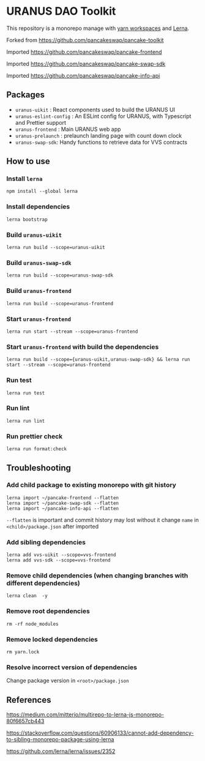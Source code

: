 # URANUS DAO Toolkit

This repository is a monorepo manage with [yarn workspaces](https://classic.yarnpkg.com/en/docs/workspaces/) and [Lerna](https://lerna.js.org/). 

Forked from https://github.com/pancakeswap/pancake-toolkit

Imported https://github.com/pancakeswap/pancake-frontend

Imported https://github.com/pancakeswap/pancake-swap-sdk

Imported https://github.com/pancakeswap/pancake-info-api

## Packages

- `uranus-uikit` : React components used to build the URANUS UI
- `uranus-eslint-config` : An ESLint config for URANUS, with Typescript and Prettier support
- `uranus-frontend` : Main URANUS web app
- `uranus-prelaunch` : prelaunch landing page with count down clock
- `uranus-swap-sdk`: Handy functions to retrieve data for VVS contracts

## How to use

### Install `lerna`

```
npm install --global lerna
```

### Install dependencies

```
lerna bootstrap
```

### Build `uranus-uikit`

```
lerna run build --scope=uranus-uikit
```

### Build `uranus-swap-sdk`

```
lerna run build --scope=uranus-swap-sdk
```

### Build `uranus-frontend`

```
lerna run build --scope=uranus-frontend
```

### Start `uranus-frontend`

```
lerna run start --stream --scope=uranus-frontend
```

### Start `uranus-frontend` with build the dependencies

```
lerna run build --scope={uranus-uikit,uranus-swap-sdk} && lerna run start --stream --scope=uranus-frontend
```

### Run test

```
lerna run test
```

### Run lint

```
lerna run lint
```

### Run prettier check
```
lerna run format:check
```

## Troubleshooting

### Add child package to existing monorepo with git history

```
lerna import ~/pancake-frontend --flatten
lerna import ~/pancake-swap-sdk --flatten
lerna import ~/pancake-info-api --flatten
```

`--flatten` is important and commit history may lost without it
change `name` in `<child>/package.json` after imported

### Add sibling dependencies

```
lerna add vvs-uikit --scope=vvs-frontend
lerna add vvs-sdk --scope=vvs-frontend
```

### Remove child dependencies (when changing branches with different dependencies)

```
lerna clean  -y
```

### Remove root dependencies

```
rm -rf node_modules
```

### Remove locked dependencies

```
rm yarn.lock
```

### Resolve incorrect version of dependencies

Change package version in `<root>/package.json`

## References

https://medium.com/mitterio/multirepo-to-lerna-js-monorepo-80f6657cb443

https://stackoverflow.com/questions/60906133/cannot-add-dependency-to-sibling-monorepo-package-using-lerna

https://github.com/lerna/lerna/issues/2352
